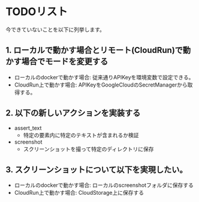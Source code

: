 # TODOリスト
今できていないことを以下に列挙します。

## 1. ローカルで動かす場合とリモート(CloudRun)で動かす場合でモードを変更する
- ローカルのdockerで動かす場合: 従来通りAPIKeyを環境変数で設定できる。
- CloudRun上で動かす場合: APIKeyをGoogleCloudのSecretManagerから取得する。

## 2. 以下の新しいアクションを実装する
- assert_text
  - 特定の要素内に特定のテキストが含まれるか検証
- screenshot
  - スクリーンショットを撮って特定のディレクトリに保存

## 3. スクリーンショットについて以下を実現したい。
- ローカルのdockerで動かす場合: ローカルのscreenshotフォルダに保存する
- CloudRun上で動かす場合: CloudStorage上に保存する
